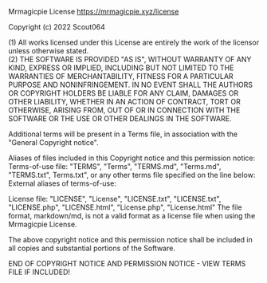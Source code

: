 Mrmagicpie License
https://mrmagicpie.xyz/license

Copyright (c) 2022 Scout064

(1) All works licensed under this License are entirely the work of the licensor unless otherwise stated.  
(2) THE SOFTWARE IS PROVIDED "AS IS", WITHOUT WARRANTY OF ANY KIND, EXPRESS OR
IMPLIED, INCLUDING BUT NOT LIMITED TO THE WARRANTIES OF MERCHANTABILITY,
FITNESS FOR A PARTICULAR PURPOSE AND NONINFRINGEMENT. IN NO EVENT SHALL THE
AUTHORS OR COPYRIGHT HOLDERS BE LIABLE FOR ANY CLAIM, DAMAGES OR OTHER
LIABILITY, WHETHER IN AN ACTION OF CONTRACT, TORT OR OTHERWISE, ARISING FROM,
OUT OF OR IN CONNECTION WITH THE SOFTWARE OR THE USE OR OTHER DEALINGS IN THE
SOFTWARE.

Additional terms will be present in a Terms file, in association with the "General Copyright notice". 

Aliases of files included in this Copyright notice and this permission notice:
  Terms-of-use file: "TERMS", "Terms", "TERMS.md", "Terms.md", "TERMS.txt", Terms.txt", or any other terms file specified on the line below:
      External aliases of terms-of-use: 
 
  License file: "LICENSE", "License", "LICENSE.txt", "LICENSE.txt", "LICENSE.php", "LICENSE.html", "License.php", "License.html"
      The file format, markdown/md, is not a valid format as a license file when using the Mrmagicpie License.


The above copyright notice and this permission notice shall be included in all
copies and substantial portions of the Software.

END OF COPYRIGHT NOTICE AND PERMISSION NOTICE - VIEW TERMS FILE IF INCLUDED!
